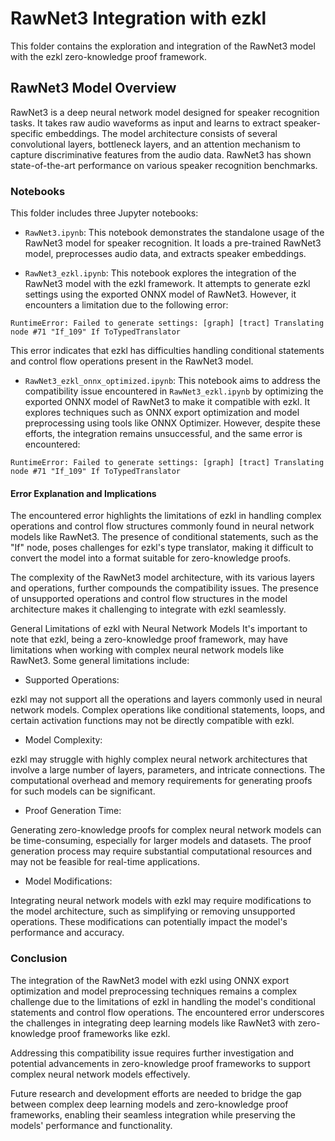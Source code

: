 # RawNet3 Integration with ezkl

This folder contains the exploration and integration of the RawNet3 model with the ezkl zero-knowledge proof framework.

## RawNet3 Model Overview

RawNet3 is a deep neural network model designed for speaker recognition tasks. It takes raw audio waveforms as input and learns to extract speaker-specific embeddings. The model architecture consists of several convolutional layers, bottleneck layers, and an attention mechanism to capture discriminative features from the audio data. RawNet3 has shown state-of-the-art performance on various speaker recognition benchmarks.

### Notebooks

This folder includes three Jupyter notebooks:

- `RawNet3.ipynb`: This notebook demonstrates the standalone usage of the RawNet3 model for speaker recognition. It loads a pre-trained RawNet3 model, preprocesses audio data, and extracts speaker embeddings.

- `RawNet3_ezkl.ipynb`: This notebook explores the integration of the RawNet3 model with the ezkl framework. It attempts to generate ezkl settings using the exported ONNX model of RawNet3. However, it encounters a limitation due to the following error:

```
RuntimeError: Failed to generate settings: [graph] [tract] Translating node #71 "If_109" If ToTypedTranslator
```

This error indicates that ezkl has difficulties handling conditional statements and control flow operations present in the RawNet3 model.

- `RawNet3_ezkl_onnx_optimized.ipynb`: This notebook aims to address the compatibility issue encountered in `RawNet3_ezkl.ipynb` by optimizing the exported ONNX model of RawNet3 to make it compatible with ezkl. It explores techniques such as ONNX export optimization and model preprocessing using tools like ONNX Optimizer. However, despite these efforts, the integration remains unsuccessful, and the same error is encountered:

```
RuntimeError: Failed to generate settings: [graph] [tract] Translating node #71 "If_109" If ToTypedTranslator
```

#### Error Explanation and Implications

The encountered error highlights the limitations of ezkl in handling complex operations and control flow structures commonly found in neural network models like RawNet3. The presence of conditional statements, such as the "If" node, poses challenges for ezkl's type translator, making it difficult to convert the model into a format suitable for zero-knowledge proofs.

The complexity of the RawNet3 model architecture, with its various layers and operations, further compounds the compatibility issues. The presence of unsupported operations and control flow structures in the model architecture makes it challenging to integrate with ezkl seamlessly.

General Limitations of ezkl with Neural Network Models
It's important to note that ezkl, being a zero-knowledge proof framework, may have limitations when working with complex neural network models like RawNet3. Some general limitations include:

- Supported Operations:

ezkl may not support all the operations and layers commonly used in neural network models. Complex operations like conditional statements, loops, and certain activation functions may not be directly compatible with ezkl.

- Model Complexity:

ezkl may struggle with highly complex neural network architectures that involve a large number of layers, parameters, and intricate connections. The computational overhead and memory requirements for generating proofs for such models can be significant.

- Proof Generation Time:

Generating zero-knowledge proofs for complex neural network models can be time-consuming, especially for larger models and datasets. The proof generation process may require substantial computational resources and may not be feasible for real-time applications.

- Model Modifications:

Integrating neural network models with ezkl may require modifications to the model architecture, such as simplifying or removing unsupported operations. These modifications can potentially impact the model's performance and accuracy.

### Conclusion

The integration of the RawNet3 model with ezkl using ONNX export optimization and model preprocessing techniques remains a complex challenge due to the limitations of ezkl in handling the model's conditional statements and control flow operations. The encountered error underscores the challenges in integrating deep learning models like RawNet3 with zero-knowledge proof frameworks like ezkl.

Addressing this compatibility issue requires further investigation and potential advancements in zero-knowledge proof frameworks to support complex neural network models effectively.

Future research and development efforts are needed to bridge the gap between complex deep learning models and zero-knowledge proof frameworks, enabling their seamless integration while preserving the models' performance and functionality.
